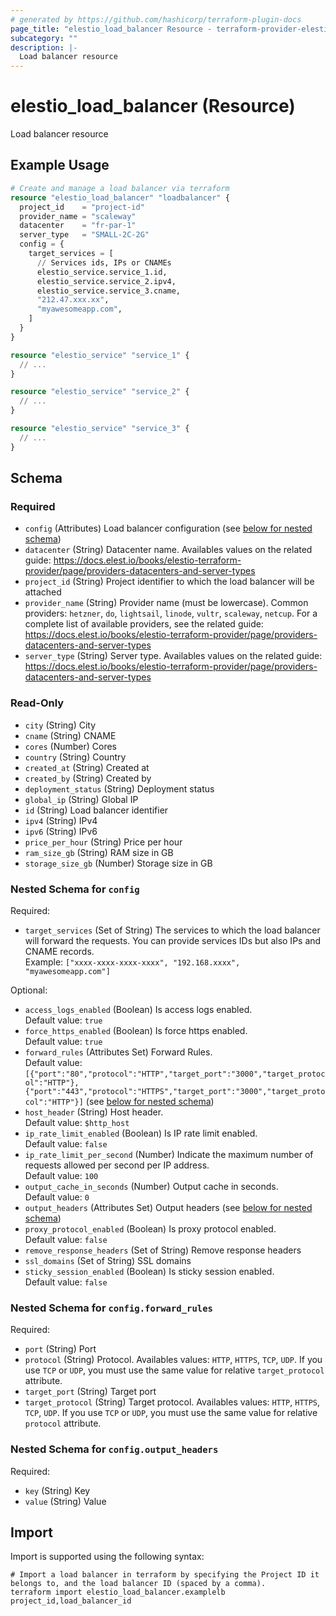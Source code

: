 ```yaml
---
# generated by https://github.com/hashicorp/terraform-plugin-docs
page_title: "elestio_load_balancer Resource - terraform-provider-elestio"
subcategory: ""
description: |-
  Load balancer resource
---
```


# elestio_load_balancer (Resource)

Load balancer resource

## Example Usage

```terraform
# Create and manage a load balancer via terraform
resource "elestio_load_balancer" "loadbalancer" {
  project_id    = "project-id"
  provider_name = "scaleway"
  datacenter    = "fr-par-1"
  server_type   = "SMALL-2C-2G"
  config = {
    target_services = [
      // Services ids, IPs or CNAMEs
      elestio_service.service_1.id,
      elestio_service.service_2.ipv4,
      elestio_service.service_3.cname,
      "212.47.xxx.xx",
      "myawesomeapp.com",
    ]
  }
}

resource "elestio_service" "service_1" {
  // ...
}

resource "elestio_service" "service_2" {
  // ...
}

resource "elestio_service" "service_3" {
  // ...
}
```

<!-- schema generated by tfplugindocs -->
## Schema

### Required

- `config` (Attributes) Load balancer configuration (see [below for nested schema](#nestedatt--config))
- `datacenter` (String) Datacenter name. Availables values on the related guide: https://docs.elest.io/books/elestio-terraform-provider/page/providers-datacenters-and-server-types
- `project_id` (String) Project identifier to which the load balancer will be attached
- `provider_name` (String) Provider name (must be lowercase). Common providers: `hetzner`, `do`, `lightsail`, `linode`, `vultr`, `scaleway`, `netcup`. For a complete list of available providers, see the related guide: https://docs.elest.io/books/elestio-terraform-provider/page/providers-datacenters-and-server-types
- `server_type` (String) Server type. Availables values on the related guide: https://docs.elest.io/books/elestio-terraform-provider/page/providers-datacenters-and-server-types

### Read-Only

- `city` (String) City
- `cname` (String) CNAME
- `cores` (Number) Cores
- `country` (String) Country
- `created_at` (String) Created at
- `created_by` (String) Created by
- `deployment_status` (String) Deployment status
- `global_ip` (String) Global IP
- `id` (String) Load balancer identifier
- `ipv4` (String) IPv4
- `ipv6` (String) IPv6
- `price_per_hour` (String) Price per hour
- `ram_size_gb` (String) RAM size in GB
- `storage_size_gb` (Number) Storage size in GB

<a id="nestedatt--config"></a>
### Nested Schema for `config`

Required:

- `target_services` (Set of String) The services to which the load balancer will forward the requests. You can provide services IDs but also IPs and CNAME records.</br>Example: `["xxxx-xxxx-xxxx-xxxx", "192.168.xxxx", "myawesomeapp.com"]`

Optional:

- `access_logs_enabled` (Boolean) Is access logs enabled.</br>Default value: `true`
- `force_https_enabled` (Boolean) Is force https enabled. </br>Default value: `true`
- `forward_rules` (Attributes Set) Forward Rules. </br>Default value: `[{"port":"80","protocol":"HTTP","target_port":"3000","target_protocol":"HTTP"},{"port":"443","protocol":"HTTPS","target_port":"3000","target_protocol":"HTTP"}]` (see [below for nested schema](#nestedatt--config--forward_rules))
- `host_header` (String) Host header.</br>Default value: `$http_host`
- `ip_rate_limit_enabled` (Boolean) Is IP rate limit enabled. </br>Default value: `false`
- `ip_rate_limit_per_second` (Number) Indicate the maximum number of requests allowed per second per IP address. </br>Default value: `100`
- `output_cache_in_seconds` (Number) Output cache in seconds. </br>Default value: `0`
- `output_headers` (Attributes Set) Output headers (see [below for nested schema](#nestedatt--config--output_headers))
- `proxy_protocol_enabled` (Boolean) Is proxy protocol enabled. </br>Default value: `false`
- `remove_response_headers` (Set of String) Remove response headers
- `ssl_domains` (Set of String) SSL domains
- `sticky_session_enabled` (Boolean) Is sticky session enabled. </br>Default value: `false`

<a id="nestedatt--config--forward_rules"></a>
### Nested Schema for `config.forward_rules`

Required:

- `port` (String) Port
- `protocol` (String) Protocol. Availables values: `HTTP`, `HTTPS`, `TCP`, `UDP`. If you use `TCP` or `UDP`, you must use the same value for relative `target_protocol` attribute.
- `target_port` (String) Target port
- `target_protocol` (String) Target protocol. Availables values: `HTTP`, `HTTPS`, `TCP`, `UDP`. If you use `TCP` or `UDP`, you must use the same value for relative `protocol` attribute.


<a id="nestedatt--config--output_headers"></a>
### Nested Schema for `config.output_headers`

Required:

- `key` (String) Key
- `value` (String) Value

## Import

Import is supported using the following syntax:

```shell
# Import a load balancer in terraform by specifying the Project ID it belongs to, and the load balancer ID (spaced by a comma).
terraform import elestio_load_balancer.examplelb project_id,load_balancer_id
```
